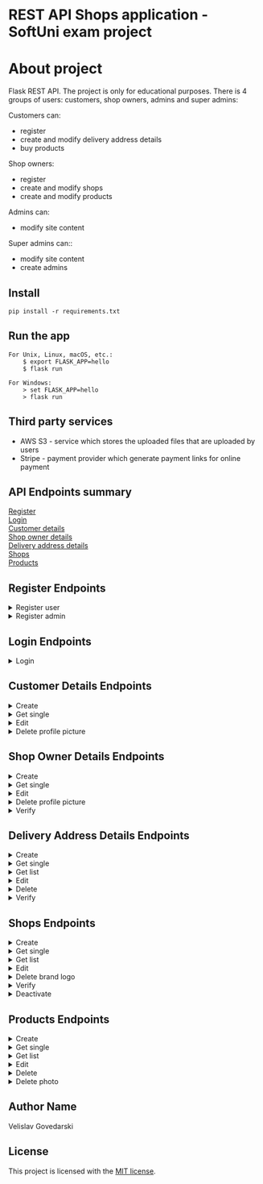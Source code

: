 # REST API Shops application - SoftUni exam project

# About project

Flask REST API. The project is only for educational purposes.
There is 4 groups of users: customers, shop owners, admins and super admins:

<div>Customers can:</div>
<ul>
    <li>register</li>
    <li>create and modify delivery address details</li>
    <li>buy products</li>
</ul>

<div>Shop owners:</div>
<ul>
    <li>register</li>
    <li>create and modify shops</li>
    <li>create and modify products</li>
</ul>

<div>Admins can:</div>
<ul>
<li>modify site content</li>
</ul>

<div>Super admins can::</div>
<ul><li>modify site content</li>
<li>create admins</li></ul>

## Install

    pip install -r requirements.txt

## Run the app

    For Unix, Linux, macOS, etc.:
        $ export FLASK_APP=hello
        $ flask run
    
    For Windows:
        > set FLASK_APP=hello
        > flask run

## Third party services

* AWS S3 - service which stores the uploaded files that are uploaded by users
* Stripe - payment provider which generate payment links for online payment

## API Endpoints summary

<div><a href="#register">Register</a></div>
<div><a href="#login">Login</a></div>
<div></div><a href="#cd">Customer details</a></div>
<div></div><a href="#sod">Shop owner details</a></div>
<div></div><a href="#dad">Delivery address details</a></div>
<div><a href="#shops">Shops</a></div>
<div><a href="#products">Products</a></div>

## Register Endpoints

<div id ="register"></div>

<details>
<summary> 
    Register user
</summary>

    Url: /users/register
    Methid: POST
    request: TODO
    Response: TODO
    Description: TODO

</details>

<details>
<summary> 
    Register admin
</summary>

    Url: /users/register
    Methid: Post
    request: TODO
    Response: TODO
    Description: TODO

</details>

## Login Endpoints

<div id ="login"></div>


<details>
<summary> 
    Login
</summary>

    Url: /login
    Methid: POST
    request: TODO
    Response: TODO
    Description: TODO

</details>

## Customer Details Endpoints

<div id ="cd"></div>


<details>
<summary> 
    Create
</summary>

    Url: /customer_details
    Methid: POST
    request: TODO
    Response: TODO
    Description: TODO

</details>


<details>
<summary> 
    Get single
</summary>

    Url: /customer_details/<pk>
    Methid: GET
    request: TODO
    Response: TODO
    Description: TODO

</details>


<details>
<summary> 
    Edit
</summary>

    Url: /customer_details/<pk>
    Methid: PUT
    request: TODO
    Response: TODO
    Description: TODO

</details>

<details>
<summary> 
    Delete profile picture
</summary>

    Url: /customer_details/<pk>/profile_picture
    Methid: DELETE
    request: TODO
    Response: TODO
    Description: TODO

</details>

## Shop Owner Details Endpoints

<div id ="sod"></div>


<details>
<summary> 
    Create
</summary>

    Url: /shop_owner_details
    Methid: POST
    request: TODO
    Response: TODO
    Description: TODO

</details>


<details>
<summary> 
    Get single
</summary>

    Url: /shop_owner_details/<pk>
    Methid: GET
    request: TODO
    Response: TODO
    Description: TODO

</details>


<details>
<summary> 
    Edit
</summary>

    Url: /shop_owner_details/<pk>
    Methid: PUT
    request: TODO
    Response: TODO
    Description: TODO

</details>

<details>
<summary> 
    Delete profile picture
</summary>

    Url: /shop_owner_details/<pk>/profile_picture
    Methid: DELETE
    request: TODO
    Response: TODO
    Description: TODO

</details>

<details>
<summary> 
    Verify 
</summary>

    Url: /shop_owner_details/<pk>/verify
    Methid: PUT
    request: TODO
    Response: TODO
    Description: TODO

</details>

## Delivery Address Details Endpoints

<div id ="dad"></div>


<details>
<summary> 
    Create
</summary>

    Url: /delivery_address_details
    Methid: POST
    request: TODO
    Response: TODO
    Description: TODO

</details>


<details>
<summary> 
    Get single
</summary>

    Url: /delivery_address_details/<pk>
    Methid: GET
    request: TODO
    Response: TODO
    Description: TODO

</details>


<details>
<summary> 
    Get list
</summary>

    Url: /delivery_address_details
    Methid: GET
    request: TODO
    Response: TODO
    Description: TODO

</details>


<details>
<summary> 
    Edit
</summary>

    Url: /delivery_address_details/<pk>
    Methid: PUT
    request: TODO
    Response: TODO
    Description: TODO

</details>

<details>
<summary> 
    Delete
</summary>

    Url: /delivery_address_details/<pk>
    Methid: Delete
    request: TODO
    Response: TODO
    Description: TODO

</details>

<details>
<summary> 
    Verify 
</summary>

    Url: /shop_owner_details/<pk>/verify
    Methid: PUT
    request: TODO
    Response: TODO
    Description: TODO

</details>

## Shops Endpoints

<div id ="sod"></div>


<details>
<summary> 
    Create
</summary>

    Url: /shops
    Methid: POST
    request: TODO
    Response: TODO
    Description: TODO

</details>

<details>
<summary> 
    Get single
</summary>

    Url: /shops/<pk>
    Methid: GET
    request: TODO
    Response: TODO
    Description: TODO

</details>

<details>
<summary> 
    Get list
</summary>

    Url: /shops
    Methid: GET
    request: TODO
    Response: TODO
    Description: TODO

</details>




<details>
<summary> 
    Edit
</summary>

    Url: /shops/<pk>
    Methid: PUT
    request: TODO
    Response: TODO
    Description: TODO

</details>

<details>
<summary> 
    Delete brand logo
</summary>

    Url: /shops/<pk>/brand_logo
    Methid: delete
    request: TODO
    Response: TODO
    Description: TODO

</details>

<details>
<summary> 
    Verify 
</summary>

    Url: /shops/<pk>/verify
    Methid: PUT
    request: TODO
    Response: TODO
    Description: TODO

</details>

<details>
<summary> 
    Deactivate
</summary>

    Url: /shops/<pk>/deactivate
    Methid: PUT
    request: TODO
    Response: TODO
    Description: TODO

</details>

## Products Endpoints

<div id ="products"></div>


<details>
<summary> 
    Create
</summary>

    Url: /product
    Methid: POST
    request: TODO
    Response: TODO
    Description: TODO

</details>

<details>
<summary> 
    Get single
</summary>

    Url: /product/<pk>
    Methid: GET
    request: TODO
    Response: TODO
    Description: TODO

</details>

<details>
<summary> 
    Get list
</summary>

    Url: /product/<pk>
    Methid: GET
    request: TODO
    Response: TODO
    Description: TODO

</details>




<details>
<summary> 
    Edit
</summary>

    Url: /product/<pk>
    Methid: PUT
    request: TODO
    Response: TODO
    Description: TODO

</details>

<details>
<summary> 
    Delete
</summary>

    Url: /product/<pk>
    Methid: DELETE
    request: TODO
    Response: TODO
    Description: TODO

</details>

<details>
<summary> 
    Delete photo
</summary>

    Url: /product/<pk>/product_photo
    Methid: delete
    request: TODO
    Response: TODO
    Description: TODO

</details>

## Author Name

Velislav Govedarski

## License

This project is licensed with the [MIT license](LICENSE).
